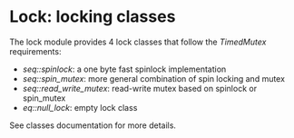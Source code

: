 # Lock: locking classes

The lock module provides 4 lock classes that follow the <i>TimedMutex</i> requirements:
-   *seq::spinlock*: a one byte fast spinlock implementation
-   *seq::spin_mutex*: more general combination of spin locking and mutex
-   *seq::read_write_mutex*: read-write mutex based on spinlock or spin_mutex
-   *eq::null_lock*: empty lock class

See classes documentation for more details.

